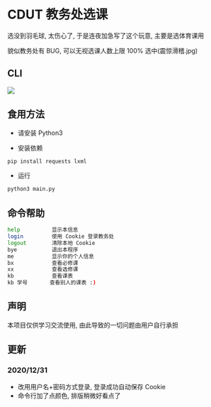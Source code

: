 # CDUT 教务处选课

选没到羽毛球, 太伤心了, 于是连夜加急写了这个玩意, 主要是选体育课用

貌似教务处有 BUG, 可以无视选课人数上限 100% 选中(震惊滑稽.jpg)  


## CLI

![](https://s1.ax1x.com/2020/08/28/do1moF.png)

## 食用方法

- 请安装 Python3

- 安装依赖
 ```python
pip install requests lxml
 ```

- 运行
```python
python3 main.py
```


## 命令帮助

```bash
help          显示本信息
login         使用 Cookie 登录教务处
logout        清除本地 Cookie
bye           退出本程序
me            显示你的个人信息
bx            查看必修课
xx            查看选修课
kb            查看课表
kb 学号       查看别人的课表 :)
```

## 声明

本项目仅供学习交流使用, 由此导致的一切问题由用户自行承担

## 更新

### 2020/12/31  

- 改用用户名+密码方式登录, 登录成功自动保存 Cookie 
- 命令行加了点颜色, 排版稍微好看点了
